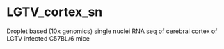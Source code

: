 # LGTV_cortex_sn
Droplet based (10x genomics) single nuclei RNA seq of cerebral cortex of LGTV infected C57BL/6 mice
